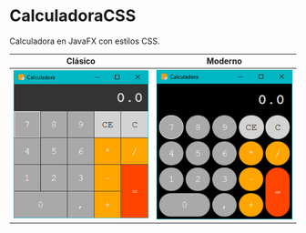 # CalculadoraCSS
 Calculadora en JavaFX con estilos CSS.

| Clásico                           | Moderno                           |
| --------------------------------- | --------------------------------- |
| ![Tema clásico](docs/clasico.png) | ![Tema moderno](docs/moderno.png) |

